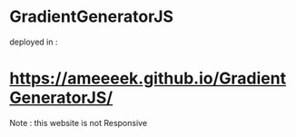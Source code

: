 # GradientGeneratorJS

deployed in : <h1>https://ameeeek.github.io/GradientGeneratorJS/ </h1>

Note : this website is not Responsive 
